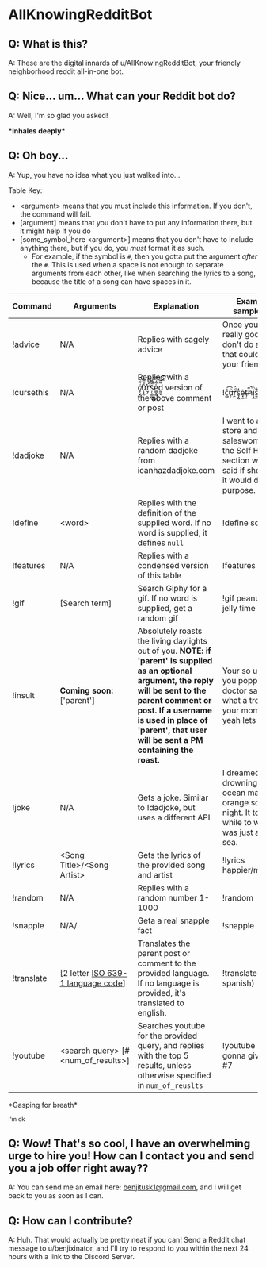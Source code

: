 # AllKnowingRedditBot
## Q: What is this?
A: These are the digital innards of u/AllKnowingRedditBot, your friendly neighborhood reddit all-in-one bot.
## Q: Nice... um... What can your Reddit bot do?
A: Well, I'm so glad you asked!

**\*inhales deeply\***
## Q: Oh boy...
A: Yup, you have no idea what you just walked into...

Table Key:
* \<argument\> means that you must include this information. If you don't, the command will fail.
* [argument] means that you don't have to put any information there, but it might help if you do
* [some_symbol_here \<argument\>] means that you don't have to include anything there, but if you do, you *must* format it as such.
    * For example, if the symbol is `#`, then you gotta put the argument _after_ the `#`. This is used when a space is not enough to separate arguments from each other, like when searching the lyrics to a song, because the title of a song can have spaces in it.

Command|Arguments|Explanation|Example (or sample reply)
-|-|-|-
!advice|N/A|Replies with sagely advice|Once you find a really good friend don't do anything that could mess up your friendship.
!cursethis|N/A|Replies with a c̸̡̤͓̠ͧ͌̂͠ư̢̛̝̫̂̄̿͡r̮̗̈́ͧ̈̕̕͢͝ș̹͚̻̆́̅̄͜e͇͉͖̍̃́ͭ͘͞d̰̼͓͌̃ͨ͟͡͞ version of the above comment or post|!c̻ͯ͡u̹ͦ͢r̯ͩ͐s̡͖̓ė͓̫t̶̩͕h̷͊̚i̢̼ͪs͍̲͋
!dadjoke|N/A|Replies with a random dadjoke from icanhazdadjoke.com|I went to a book store and asked the saleswoman where the Self Help section was, she said if she told me it would defeat the purpose.
!define|\<word\>|Replies with the definition of the supplied word. If no word is supplied, it defines `null`|!define something
!features|N/A|Replies with a condensed version of this table|!features
!gif|[Search term]|Search Giphy for a gif. If no word is supplied, get a random gif|!gif peanut butter jelly time
!insult|**Coming soon:** ['parent']|Absolutely roasts the living daylights out of you. **NOTE: if 'parent' is supplied as an optional argument, the reply will be sent to the parent comment or post. If a username is used in place of 'parent', that user will be sent a PM containing the roast.**|Your so ugly when you popped out the doctor said aww what a treasure and your mom said yeah lets bury it.
!joke|N/A|Gets a joke. Similar to !dadjoke, but uses a different API| I dreamed about drowning in an ocean made out of orange soda last night. It took me a while to work out it was just a Fanta sea.
!lyrics|\<Song Title\>/\<Song Artist\>|Gets the lyrics of the provided song and artist|!lyrics happier/marshmello
!random|N/A|Replies with a random number 1-1000|!random
!snapple|N/A/|Geta a real snapple fact|!snapple
!translate|[2 letter [ISO 639-1 language code](https://en.wikipedia.org/wiki/List_of_ISO_639-1_codes)]|Translates the parent post or comment to the provided language. If no language is provided, it's translated to english.|!translate es (for spanish)
!youtube|\<search query\> [#\<num_of_results\>]|Searches youtube for the provided query, and replies with the top 5 results, unless otherwise specified in `num_of_reuslts`|!youtube never gonna give you up #7

\*Gasping for breath\*

<sup>I'm ok</sup>

## Q: Wow! That's so cool, I have an overwhelming urge to hire you! How can I contact you and send you a job offer right away??
A: You can send me an email here: benjitusk1@gmail.com, and I will get back to you as soon as I can.

## Q: How can I contribute?
A: Huh. That would actually be pretty neat if you can! Send a Reddit chat message to u/benjixinator, and I'll try to respond to you within the next 24 hours with a link to the Discord Server.
